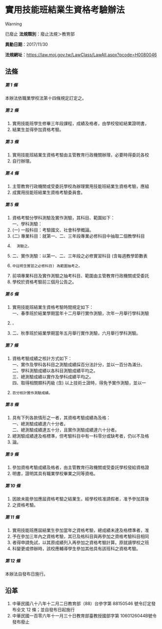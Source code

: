 # 實用技能班結業生資格考驗辦法


> [!WARNING]
> 已廢止
**法規類別**：廢止法規＞教育部

**異動日期**：2017/11/30  

**法規網址**：https://law.moj.gov.tw/LawClass/LawAll.aspx?pcode=H0080046



## 法條
##### 第 1 條
本辦法依職業學校法第十四條規定訂定之。

##### 第 2 條
1. 實用技能班學生修畢三年段課程，成績及格者，由學校發給結業證明書，
1. 結業生並得參加資格考驗。

##### 第 3 條
1. 實用技能班結業生資格考驗由主管教育行政機關辦理，必要時得委託各校
1. 自行辦理。

##### 第 4 條
1. 主管教育行政機關或受委託學校為辦理實用技能班結業生資格考驗，應組
1. 成實用技能班結業生資格考驗委員會。

##### 第 5 條
1. 資格考驗分學科測驗及實作測驗，其科目、範圍如下：  
一、學科測驗：
1.  (一) 一般科目：考驗國文、社會科學概論。
1.  (二) 專業科目：就第一、二、三年段專業必修科目中抽取二個教學科目
1.       測驗之。
1. 二、實作測驗：以第一、二、三年段之必修實習科目 (含每週教學節數表
1.     中註明含實習之必修科目) 為範圍抽考之。
1. 前項專業科目及實作測驗之抽考科目、範圍由主管教育行政機關或受委託
1. 學校於資格考驗前三個月公告之。

##### 第 6 條
1. 實用技能班結業生資格考驗時間規定如下：  
一、春季班於結業學期當年十二月舉行實作測驗，次年一月舉行學科測驗
1.     。
1. 二、秋季班於結業學期當年五月舉行實作測驗，六月舉行學科測驗。

##### 第 7 條
1. 資格考驗成績之核計方式如下：  
一、實作及學科各科目之測驗成績採百分法計分，並以一百分為滿分。  
二、學科測驗成績以各科目測驗成績平均之。  
三、總測驗成績以實作及學科成績平均之。  
四、取得相關類科丙級 (含) 以上技術士證時，得免予實作測驗，並以一
1.     百分核計實作測驗成績。

##### 第 8 條
1. 具有下列各款情形之一者，其資格考驗成績為及格：  
一、總測驗成績達六十分者。  
二、總測驗成績達五十分，且實作測驗成績達六十分者。
1. 總測驗成績達及格標準，但考驗科目中有一科零分或缺考者，仍以不及格
1. 論。

##### 第 9 條
1. 參加資格考驗成績及格者，由主管教育行政機關或受委託學校發給資格證
1. 明書，證明其具有職業學校畢業之同等資格。

##### 第 10 條
1. 因故未能參加應屆資格考驗之結業生，經學校核准請假者，准予參加其後
1. 之資格考驗。

##### 第 11 條
1. 實用技能班應屆結業生參加當年之資格考驗，總成績未達及格標準者，准
1. 予在參加三年內之資格考驗，其已及格科目與再參加之資格考驗科目相同
1. 者得申請免試，以其原成績列入再參加之資格考驗計算。原就讀學校之班
1. 科變更或停辦時，該校應輔導學生參加其他具有該班科之資格考驗。

##### 第 12 條
本辦法自發布日施行。

## 沿革
1. 中華民國八十八年十二月二日教育部（88）台參字第 88150546 號令訂定發布全文 12 條；並自發布日起施行
1. 中華民國一百零六年十一月三十日教育部臺教授國部字第 1060126044B號令發布廢止
